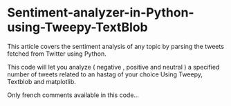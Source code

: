 # Sentiment-analyzer-in-Python-using-Tweepy-TextBlob
This article covers the sentiment analysis of any topic by parsing the tweets fetched from Twitter using Python.

This code will let you analyze ( negative , positive and neutral ) a specified number of tweets related to an hastag of your choice 
Using Tweepy, Textblob and matplotlib.

Only french comments available in this code...
